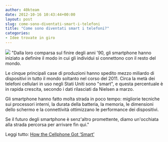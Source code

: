 ```yaml
---
author: 40kteam
date: 2012-10-16 10:43:44+00:00
layout: post
slug: come-sono-diventati-smart-i-telefoni
title: "Come sono diventati smart i telefoni?"
categories:
- Idee trovate in giro
---
```


![](http://40k.it/wp-content/uploads/2012/10/Zack-Morris-Header.jpeg) "Dalla loro comparsa sul finire degli anni '90, gli smartphone hanno iniziato a definire il modo in cui gli individui si connettono con il resto del mondo. 

Le cinque principali case di produzioni hanno spedito mezzo miliardo di dispositivi in tutto il mondo soltanto nel corso del 2011. Circa la metà dei telefoni cellulari in uso negli Stati Uniti sono "smart", e questa percentuale è in rapida crescita, secondo i dati rilasciati da Nielsen a marzo.

Gli smartphone hanno fatto molta strada in poco tempo: migliorie tecniche sui processori interni, la durata della batteria, la memoria, le dimensioni dello schermo e la connettività ottimizzano le performance dei dispositivi.

Se il futuro degli smartphone è senz'altro promettente, diamo un'occhiata alla strada percorsa per arrivare fin qui."

Leggi tutto: [How the Cellphone Got ‘Smart’](http://mashable.com/2012/10/15/cellphones-smartphones/?utm_source=feedburner&utm_medium=feed&utm_campaign=Feed%3A+Mashable+%28Mashable%29)
